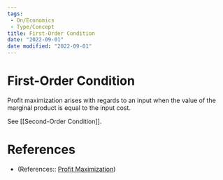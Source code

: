 ```yaml
---
tags:
 - On/Economics
 - Type/Concept
title: First-Order Condition
date: "2022-09-01"
date modified: "2022-09-01"
---
```


# First-Order Condition
Profit maximization arises with regards to an input when the value of the marginal product is equal to the input cost.

See [[Second-Order Condition]].

# References
- (References:: [Profit Maximization](https://saylordotorg.github.io/text_introduction-to-economic-analysis/s10-03-profit-maximization.html#:~:text=This%20property%20is%20known%20as,as%20the%20second%2Dorder%20condition.))
